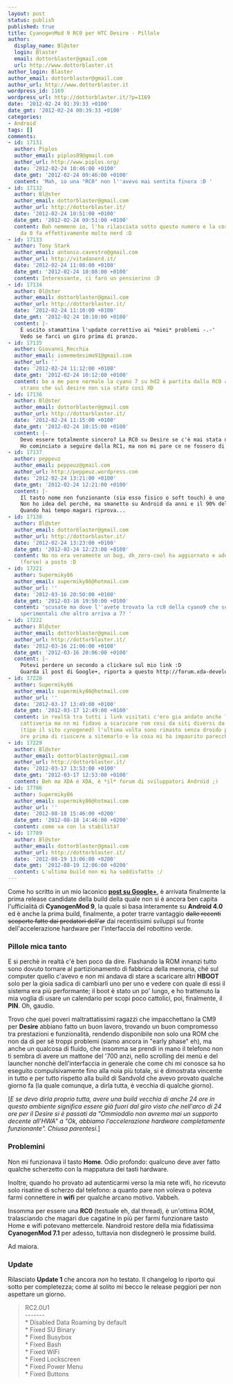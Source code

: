 ```yaml
---
layout: post
status: publish
published: true
title: CyanogenMod 9 RC0 per HTC Desire - Pillole
author:
  display_name: Bl@ster
  login: Blaster
  email: dottorblaster@gmail.com
  url: http://www.dottorblaster.it
author_login: Blaster
author_email: dottorblaster@gmail.com
author_url: http://www.dottorblaster.it
wordpress_id: 1169
wordpress_url: http://dottorblaster.it/?p=1169
date: '2012-02-24 01:39:33 +0100'
date_gmt: '2012-02-24 00:39:33 +0100'
categories:
- Android
tags: []
comments:
- id: 17131
  author: Piplos
  author_email: piplos89@gmail.com
  author_url: http://www.piplos.org/
  date: '2012-02-24 10:46:00 +0100'
  date_gmt: '2012-02-24 09:46:00 +0100'
  content: 'Mah, io una "RC0" non l''avevo mai sentita finora :D '
- id: 17132
  author: Bl@ster
  author_email: dottorblaster@gmail.com
  author_url: http://dottorblaster.it/
  date: '2012-02-24 10:51:00 +0100'
  date_gmt: '2012-02-24 09:51:00 +0100'
  content: Boh nemmeno io, l'ha rilasciata sotto questo numero e la cosa di partire
    da 0 fa effettivamente molto nerd :D
- id: 17133
  author: Tony Stark
  author_email: antonio.cavestro@gmail.com
  author_url: http://vitadanerd.it/
  date: '2012-02-24 11:08:00 +0100'
  date_gmt: '2012-02-24 10:08:00 +0100'
  content: Interessante, ci farò un pensierino :D
- id: 17134
  author: Bl@ster
  author_email: dottorblaster@gmail.com
  author_url: http://dottorblaster.it/
  date: '2012-02-24 11:10:00 +0100'
  date_gmt: '2012-02-24 10:10:00 +0100'
  content: |-
    È uscito stamattina l'update correttivo ai *miei* problemi -.-'
    Vedo se farci un giro prima di pranzo.
- id: 17135
  author: Giovanni_Recchia
  author_email: iomemedesimo91@gmail.com
  author_url: ''
  date: '2012-02-24 11:12:00 +0100'
  date_gmt: '2012-02-24 10:12:00 +0100'
  content: bo a me pare normale la cyano 7 su hd2 è partita dalla RC0 anzi ma pare
    strano che sul desire non sia stato così XD
- id: 17136
  author: Bl@ster
  author_email: dottorblaster@gmail.com
  author_url: http://dottorblaster.it/
  date: '2012-02-24 11:15:00 +0100'
  date_gmt: '2012-02-24 10:15:00 +0100'
  content: |-
    Devo essere totalmente sincero? La RC0 su Desire se c'è mai stata non l'ho testata :D
    Ho cominciato a seguire dalla RC1, ma non mi pare ce ne fossero di precedenti se non nightly; comunque queste cose sono molto a discrezione del packager.
- id: 17137
  author: peppeuz
  author_email: peppeuz@gmail.com
  author_url: http://peppeuz.wordpress.com
  date: '2012-02-24 13:21:00 +0100'
  date_gmt: '2012-02-24 12:21:00 +0100'
  content: |-
    Il tasto nome non funzionante (sia esso fisico o soft touch) è uno dei bug più comuni delle CM quando qualcosa va male nel flashing.
    Non ho idea del perché, ma smanetto su Android da anni e il 90% delle volte che mi è capitato con una ROM CM based che il tasto home non andasse è bastato un nuovo flashing "pulito" per risolvere la cosa ;)
    Quando hai tempo magari riprova...
- id: 17138
  author: Bl@ster
  author_email: dottorblaster@gmail.com
  author_url: http://dottorblaster.it/
  date: '2012-02-24 13:23:00 +0100'
  date_gmt: '2012-02-24 12:23:00 +0100'
  content: No no era veramente un bug, dk_zero-cool ha aggiornato e adesso va tutto
    (forse) a posto :D
- id: 17221
  author: Supermiky86
  author_email: supermiky86@hotmail.com
  author_url: ''
  date: '2012-03-16 20:50:00 +0100'
  date_gmt: '2012-03-16 19:50:00 +0100'
  content: 'scusate ma dove l''avete trovata la rc0 della cyano9 che sul sito sia
    sperimentali che altro arriva a 7? '
- id: 17222
  author: Bl@ster
  author_email: dottorblaster@gmail.com
  author_url: http://dottorblaster.it/
  date: '2012-03-16 21:06:00 +0100'
  date_gmt: '2012-03-16 20:06:00 +0100'
  content: |-
    Potevi perdere un secondo a clickare sul mio link :D
    Guarda il post di Google+, riporta a questo http://forum.xda-developers.com/showthread.php?t=1403113
- id: 17228
  author: Supermiky86
  author_email: supermiky86@hotmail.com
  author_url: ''
  date: '2012-03-17 13:49:00 +0100'
  date_gmt: '2012-03-17 12:49:00 +0100'
  content: in realtà tra tutti i link visitati c'ero gia andato anche li ma non per
    cattiveria ma nn mi fidavo a scaricare rom cosi da siti diversi da quelli madre
    (tipo il sito cynogened) l'ultima volta sono rimasto senza droido per diverse
    ore prima di riuscere a sitemarlo e la cosa mi ha impaurito parecchio...
- id: 17229
  author: Bl@ster
  author_email: dottorblaster@gmail.com
  author_url: http://dottorblaster.it/
  date: '2012-03-17 13:53:00 +0100'
  date_gmt: '2012-03-17 12:53:00 +0100'
  content: Beh ma XDA è XDA, è *il* forum di sviluppatori Android ;)
- id: 17786
  author: Supermiky86
  author_email: supermiky86@hotmail.com
  author_url: ''
  date: '2012-08-18 15:46:00 +0200'
  date_gmt: '2012-08-18 14:46:00 +0200'
  content: come va con la stabilità?
- id: 17789
  author: Bl@ster
  author_email: dottorblaster@gmail.com
  author_url: http://dottorblaster.it/
  date: '2012-08-19 13:06:00 +0200'
  date_gmt: '2012-08-19 12:06:00 +0200'
  content: L'ultima build non mi ha soddisfatto :/
---
```

<p>Come ho scritto in un mio laconico <strong><a href="https://plus.google.com/u/0/107464946668215159377/posts/SQaJWAPnAMp">post su Google+</a></strong>, è arrivata finalmente la prima release candidate della build della quale non si è ancora ben capita l'ufficialità di <strong>CyanogenMod 9</strong>, la quale si basa interamente su <strong>Android 4.0</strong> ed è anche la prima build, finalmente, a poter trarre vantaggio <del>dalle recenti scoperte fatte dai predatori dell'ar</del> dai recentissimi sviluppi sul fronte dell'accelerazione hardware per l'interfaccia del robottino verde.</p>
<h3>Pillole mica tanto</h3>
<p>E si perchè in realtà c'è ben poco da dire. Flashando la ROM innanzi tutto sono dovuto tornare al partizionamento di fabbrica della memoria, ché sul computer quello c'avevo e non mi andava di stare a scaricare altri <strong>HBOOT</strong> solo per la gioia sadica di cambiarli uno per uno e vedere con quale di essi il sistema era più performante; il boot è stato un po' lungo, e ho trattenuto la mia voglia di usare un calendario per scopi poco cattolici, poi, finalmente, il <strong>PIN</strong>. Oh, gaudio.</p>
<p>Trovo che quei poveri maltrattatissimi ragazzi che impacchettano la CM9 per <strong>Desire</strong> abbiano fatto un buon lavoro, trovando un buon compromesso tra prestazioni e funzionalità, rendendo disponibile non solo una ROM che non da di per sé troppi problemi (siamo ancora in "early phase" eh), ma anche un qualcosa di fluido, che insomma se prendi in mano il telefono non ti sembra di avere un mattone del '700 anzi, nello scrolling dei menù e del launcher nonchè dell'interfaccia in generale che come chi mi conosce sa ho eseguito compulsivamente fino alla noia più totale, si è dimostrata vincente in tutto e per tutto rispetto alla build di Sandvold che avevo provato qualche giorno fa (la quale comunque, a dirla tutta, è vecchia di qualche giorno).</p>
<p>[<em>E se devo dirla proprio tutta, avere una build vecchia di anche 24 ore in questo ambiente significa essere già fuori dal giro visto che nell'arco di 24 ore per il Desire si è passati da "Ommioddio non avremo mai un supporto decente all'HWA" a "Ok, abbiamo l'accelerazione hardware completamente funzionante". Chiusa parentesi.</em>]</p>
<h3>Problemini</h3>
<p>Non mi funzionava il tasto <strong>Home</strong>. Odio profondo: qualcuno deve aver fatto qualche scherzetto con la mappatura dei tasti hardware.</p>
<p>Inoltre, quando ho provato ad autenticarmi verso la mia rete wifi, ho ricevuto solo risatine di scherzo dal telefono: a quanto pare non voleva o poteva farmi connettere in <strong>wifi</strong> per qualche arcano motivo. Vabbeh.</p>
<p>Insomma per essere una <strong>RC0</strong> (testuale eh, dal thread), è un'ottima ROM, tralasciando che magari due cagatine in più per farmi funzionare tasto Home e wifi potevano mettercele. Nandroid restore della mia fidatissima <strong>CyanogenMod 7.1</strong> per adesso, tuttavia non disdegnerò le prossime build.</p>
<p>Ad maiora.</p>
<h3>Update</h3>
<p>Rilasciato <strong>Update 1</strong> che ancora <em>non</em> ho testato. Il changelog lo riporto qui sotto per completezza; come al solito mi becco le release peggiori per non aspettare un giorno.</p>
<blockquote><p>RC2.0U1<br />
-------<br />
* Disabled Data Roaming by default<br />
* Fixed SU Binary<br />
* Fixed Busybox<br />
* Fixed Bash<br />
* Fixed WiFi<br />
* Fixed Lockscreen<br />
* Fixed Power Menu<br />
* Fixed Buttons</p></blockquote>
